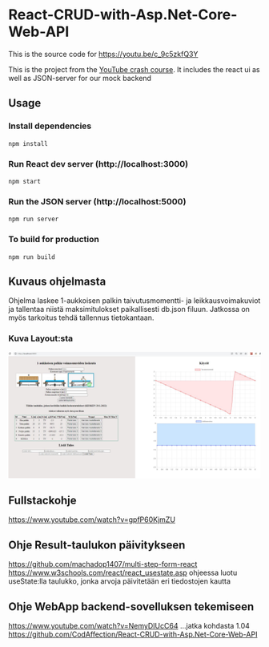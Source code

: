 # React-CRUD-with-Asp.Net-Core-Web-API

This is the source code for https://youtu.be/c_9c5zkfQ3Y

This is the project from the [YouTube crash course](https://www.youtube.com/watch?v=w7ejDZ8SWv8). 
It includes the react ui as well as JSON-server for our mock backend

## Usage

### Install dependencies

```
npm install
```

### Run React dev server (http://localhost:3000)

```
npm start
```

### Run the JSON server (http://localhost:5000)

```
npm run server
```

### To build for production

```
npm run build
```
## Kuvaus ohjelmasta
Ohjelma laskee 1-aukkoisen palkin taivutusmomentti- ja leikkausvoimakuviot ja 
tallentaa niistä maksimitulokset paikallisesti db.json filuun. 
Jatkossa on myös tarkoitus tehdä tallennus tietokantaan.
### Kuva Layout:sta


![Kuva](./ReactApp/src/images/Layout.JPG)

## Fullstackohje

https://www.youtube.com/watch?v=gpfP60KjmZU


## Ohje Result-taulukon päivitykseen

https://github.com/machadop1407/multi-step-form-react
https://www.w3schools.com/react/react_usestate.asp 
ohjeessa luotu useState:lla taulukko, jonka arvoja päivitetään eri tiedostojen kautta

## Ohje WebApp backend-sovelluksen tekemiseen
https://www.youtube.com/watch?v=NemyDIUcC64
...jatka kohdasta 1.04
https://github.com/CodAffection/React-CRUD-with-Asp.Net-Core-Web-API
